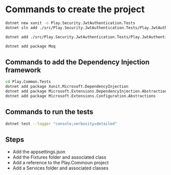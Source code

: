 # Commands to create the project

```bash
dotnet new xunit -o Play.Security.JwtAuthentication.Tests 
dotnet sln add ./src/Play.Security.JwtAuthentication.Tests/Play.JwtAuthentication.Tests.csproj

dotnet add ./src/Play.Security.JwtAuthentication.Tests/Play.JwtAuthentication.Tests.csproj reference ./src/Play.Security.JwtAuthentication/Play.JwtAuthentication.csproj

dotnet add package Moq

```

## Commands to add the Dependency Injection framework

```bash
cd Play.Common.Tests
dotnet add package Xunit.Microsoft.DependencyInjection 
dotnet add package Microsoft.Extensions.DependencyInjection.Abstractions
dotnet add package Microsoft.Extensions.Configuration.Abstractions
```

## Commands to run the tests

```bash
dotnet test --logger "console;verbosity=detailed" 
```

## Steps

- Add the appsettings.json
- Add the Fixtures folder and associated class
- Add a reference to the Play.Commoun project
- Add a Services folder and associated classes
